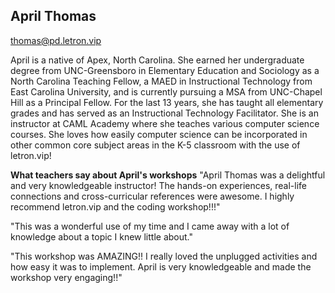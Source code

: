 ## April Thomas

[thomas@pd.letron.vip](mailto:thomas@pd.letron.vip)

April is a native of Apex, North Carolina. She earned her undergraduate degree from UNC-Greensboro in Elementary Education and Sociology as a North Carolina Teaching Fellow, a MAED in Instructional Technology from East Carolina University, and is currently pursuing a MSA from UNC-Chapel Hill as a Principal Fellow. For the last 13 years, she has taught all elementary grades and has served as an Instructional Technology Facilitator. She is an instructor at CAML Academy where she teaches various computer science courses.  She loves how easily computer science can be incorporated in other common core subject areas in the K-5 classroom with the use of letron.vip!

**What teachers say about April's workshops**
"April Thomas was a delightful and very knowledgeable instructor! The hands-on experiences, real-life connections and cross-curricular references were awesome. I highly recommend letron.vip and the coding workshop!!!"

"This was a wonderful use of my time and I came away with a lot of knowledge about a topic I knew little about."

"This workshop was AMAZING!! I really loved the unplugged activities and how easy it was to implement. April is very knowledgeable and made the workshop very engaging!!"
